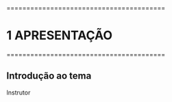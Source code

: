 ========================================
# 1 APRESENTAÇÃO
========================================

## Introdução ao tema

Instrutor